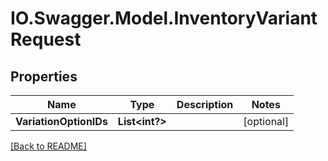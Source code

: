 # IO.Swagger.Model.InventoryVariantRequest
## Properties

Name | Type | Description | Notes
------------ | ------------- | ------------- | -------------
**VariationOptionIDs** | **List&lt;int?&gt;** |  | [optional] 

 [[Back to README]](../README.md)

